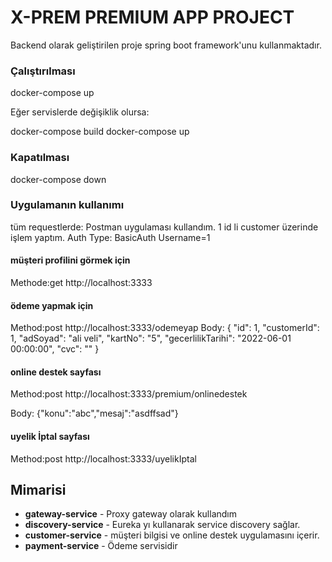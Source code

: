 # X-PREM PREMIUM APP PROJECT

Backend olarak geliştirilen proje spring boot framework'unu kullanmaktadır.



### Çalıştırılması

docker-compose up

Eğer servislerde değişiklik olursa:

docker-compose build
docker-compose up

### Kapatılması

docker-compose down

### Uygulamanın kullanımı
tüm requestlerde:
Postman uygulaması kullandım. 1 id li customer üzerinde işlem yaptım.
Auth Type: BasicAuth 
    Username=1 
    
#### müşteri profilini görmek için
Methode:get
http://localhost:3333

#### ödeme yapmak için
Method:post
http://localhost:3333/odemeyap
Body:
{
        "id": 1,
        "customerId": 1,
        "adSoyad": "ali veli",
        "kartNo": "5",
        "gecerlilikTarihi": "2022-06-01 00:00:00",
        "cvc": ""
    }

#### online destek sayfası 
Method:post
http://localhost:3333/premium/onlinedestek

Body:
{"konu":"abc","mesaj":"asdffsad"}

#### uyelik İptal sayfası 
Method:post
http://localhost:3333/uyelikIptal




## Mimarisi

- **gateway-service** - Proxy gateway olarak kullandım
- **discovery-service** - Eureka yı kullanarak service discovery sağlar.
- **customer-service** - müşteri bilgisi ve online destek uygulamasını içerir. 
- **payment-service** - Ödeme servisidir

